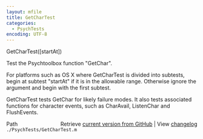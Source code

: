 ```yaml
---
layout: mfile
title: GetCharTest
categories:
  - PsychTests
encoding: UTF-8
---
```


GetCharTest([startAt])

Test the Psychtoolbox function "GetChar".

For platforms such as OS X where GetCharTest is divided into subtests,
begin at subtest "startAt" if it is in the allowable range.  Otherwise
ignore the argument and begin with the first subtest.

GetCharTest tests GetChar for likely failure modes. It also tests associated
functions for character events, such as CharAvail, ListenChar and FlushEvents.


<div class="code_header" style="text-align:right;">
  <span style="float:left;">Path&nbsp;&nbsp;</span> <span class="counter">Retrieve <a href=
  "https://raw.github.com/Psychtoolbox-3/Psychtoolbox-3/beta/./PsychTests/GetCharTest.m">current version from GitHub</a> | View <a href=
  "https://github.com/Psychtoolbox-3/Psychtoolbox-3/commits/beta/./PsychTests/GetCharTest.m">changelog</a></span>
</div>
<div class="code">
  <code>./PsychTests/GetCharTest.m</code>
</div>

